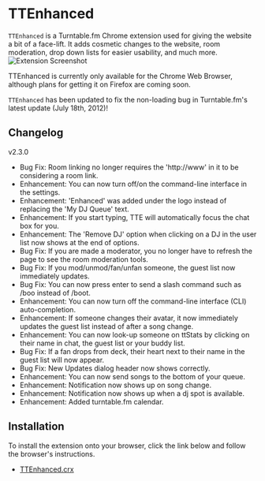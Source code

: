 TTEnhanced
==========

`TTEnhanced` is a Turntable.fm Chrome extension used for giving the website a bit of a face-lift. It adds cosmetic changes to the website, room moderation, drop down lists for easier usability, and much more.
![Extension Screenshot](http://i.imgur.com/LU6hS.png)

TTEnhanced is currently only available for the Chrome Web Browser, although plans for getting it on Firefox are coming soon.

`TTEnhanced` has been updated to fix the non-loading bug in Turntable.fm's latest update (July 18th, 2012)!

Changelog
---------
v2.3.0
* Bug Fix: Room linking no longer requires the 'http://www' in it to be considering a room link.
* Enhancement: You can now turn off/on the command-line interface in the settings.
* Enhancement: 'Enhanced' was added under the logo instead of replacing the 'My DJ Queue' text.
* Enhancement: If you start typing, TTE will automatically focus the chat box for you.
* Enhancement: The 'Remove DJ' option when clicking on a DJ in the user list now shows at the end of options.
* Bug Fix: If you are made a moderator, you no longer have to refresh the page to see the room moderation tools.
* Bug Fix: If you mod/unmod/fan/unfan someone, the guest list now immediately updates.
* Bug Fix: You can now press enter to send a slash command such as /boo instead of /boot.
* Enhancement: You can now turn off the command-line interface (CLI) auto-completion.
* Enhancement: If someone changes their avatar, it now immediately updates the guest list instead of after a song change.
* Enhancement: You can now look-up someone on ttStats by clicking on their name in chat, the guest list or your buddy list.
* Bug Fix: If a fan drops from deck, their heart next to their name in the guest list will now appear.
* Bug Fix: New Updates dialog header now shows correctly.
* Enhancement: You can now send songs to the bottom of your queue.
* Enhancement: Notification now shows up on song change.
* Enhancement: Notification now shows up when a dj spot is available.
* Enhancement: Added turntable.fm calendar.

Installation
------------

To install the extension onto your browser, click the link below and follow the browser's instructions.

* [TTEnhanced.crx](https://github.com/downloads/Izzmo/TTEnhanced/TTEnhanced-2.2.3.crx)